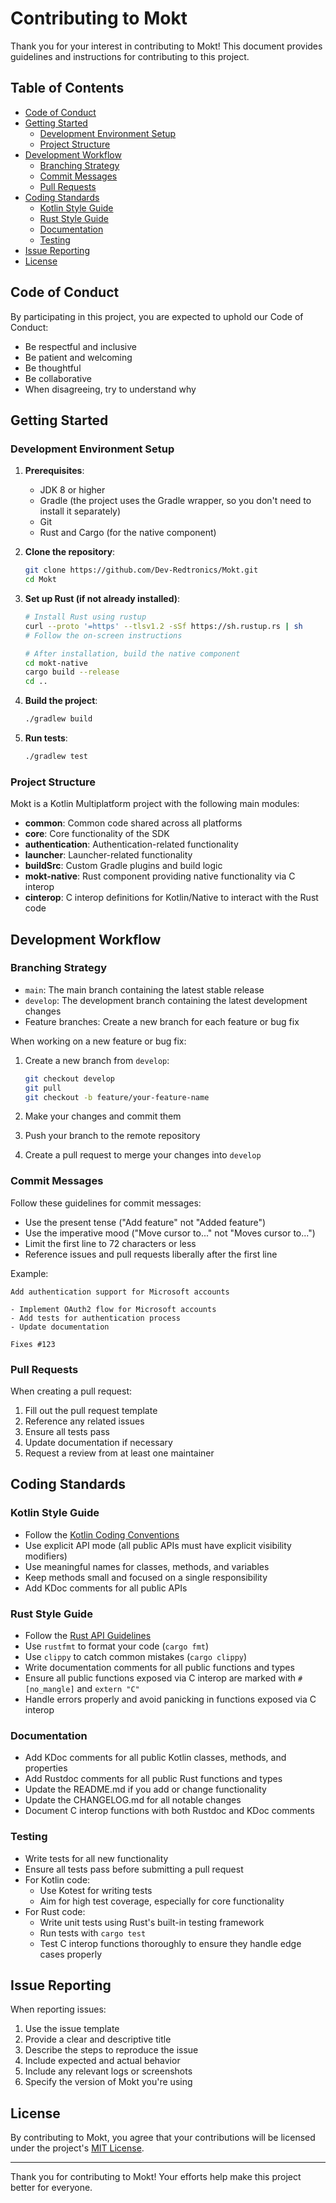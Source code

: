 # Contributing to Mokt

Thank you for your interest in contributing to Mokt! This document provides guidelines and instructions for contributing to this project.

## Table of Contents

- [Code of Conduct](#code-of-conduct)
- [Getting Started](#getting-started)
  - [Development Environment Setup](#development-environment-setup)
  - [Project Structure](#project-structure)
- [Development Workflow](#development-workflow)
  - [Branching Strategy](#branching-strategy)
  - [Commit Messages](#commit-messages)
  - [Pull Requests](#pull-requests)
- [Coding Standards](#coding-standards)
  - [Kotlin Style Guide](#kotlin-style-guide)
  - [Rust Style Guide](#rust-style-guide)
  - [Documentation](#documentation)
  - [Testing](#testing)
- [Issue Reporting](#issue-reporting)
- [License](#license)

## Code of Conduct

By participating in this project, you are expected to uphold our Code of Conduct:

- Be respectful and inclusive
- Be patient and welcoming
- Be thoughtful
- Be collaborative
- When disagreeing, try to understand why

## Getting Started

### Development Environment Setup

1. **Prerequisites**:
   - JDK 8 or higher
   - Gradle (the project uses the Gradle wrapper, so you don't need to install it separately)
   - Git
   - Rust and Cargo (for the native component)

2. **Clone the repository**:
   ```bash
   git clone https://github.com/Dev-Redtronics/Mokt.git
   cd Mokt
   ```

3. **Set up Rust (if not already installed)**:
   ```bash
   # Install Rust using rustup
   curl --proto '=https' --tlsv1.2 -sSf https://sh.rustup.rs | sh
   # Follow the on-screen instructions

   # After installation, build the native component
   cd mokt-native
   cargo build --release
   cd ..
   ```

4. **Build the project**:
   ```bash
   ./gradlew build
   ```

5. **Run tests**:
   ```bash
   ./gradlew test
   ```

### Project Structure

Mokt is a Kotlin Multiplatform project with the following main modules:

- **common**: Common code shared across all platforms
- **core**: Core functionality of the SDK
- **authentication**: Authentication-related functionality
- **launcher**: Launcher-related functionality
- **buildSrc**: Custom Gradle plugins and build logic
- **mokt-native**: Rust component providing native functionality via C interop
- **cinterop**: C interop definitions for Kotlin/Native to interact with the Rust code

## Development Workflow

### Branching Strategy

- `main`: The main branch containing the latest stable release
- `develop`: The development branch containing the latest development changes
- Feature branches: Create a new branch for each feature or bug fix

When working on a new feature or bug fix:

1. Create a new branch from `develop`:
   ```bash
   git checkout develop
   git pull
   git checkout -b feature/your-feature-name
   ```

2. Make your changes and commit them
3. Push your branch to the remote repository
4. Create a pull request to merge your changes into `develop`

### Commit Messages

Follow these guidelines for commit messages:

- Use the present tense ("Add feature" not "Added feature")
- Use the imperative mood ("Move cursor to..." not "Moves cursor to...")
- Limit the first line to 72 characters or less
- Reference issues and pull requests liberally after the first line

Example:
```
Add authentication support for Microsoft accounts

- Implement OAuth2 flow for Microsoft accounts
- Add tests for authentication process
- Update documentation

Fixes #123
```

### Pull Requests

When creating a pull request:

1. Fill out the pull request template
2. Reference any related issues
3. Ensure all tests pass
4. Update documentation if necessary
5. Request a review from at least one maintainer

## Coding Standards

### Kotlin Style Guide

- Follow the [Kotlin Coding Conventions](https://kotlinlang.org/docs/coding-conventions.html)
- Use explicit API mode (all public APIs must have explicit visibility modifiers)
- Use meaningful names for classes, methods, and variables
- Keep methods small and focused on a single responsibility
- Add KDoc comments for all public APIs

### Rust Style Guide

- Follow the [Rust API Guidelines](https://rust-lang.github.io/api-guidelines/)
- Use `rustfmt` to format your code (`cargo fmt`)
- Use `clippy` to catch common mistakes (`cargo clippy`)
- Write documentation comments for all public functions and types
- Ensure all public functions exposed via C interop are marked with `#[no_mangle]` and `extern "C"`
- Handle errors properly and avoid panicking in functions exposed via C interop

### Documentation

- Add KDoc comments for all public Kotlin classes, methods, and properties
- Add Rustdoc comments for all public Rust functions and types
- Update the README.md if you add or change functionality
- Update the CHANGELOG.md for all notable changes
- Document C interop functions with both Rustdoc and KDoc comments

### Testing

- Write tests for all new functionality
- Ensure all tests pass before submitting a pull request
- For Kotlin code:
  - Use Kotest for writing tests
  - Aim for high test coverage, especially for core functionality
- For Rust code:
  - Write unit tests using Rust's built-in testing framework
  - Run tests with `cargo test`
  - Test C interop functions thoroughly to ensure they handle edge cases properly

## Issue Reporting

When reporting issues:

1. Use the issue template
2. Provide a clear and descriptive title
3. Describe the steps to reproduce the issue
4. Include expected and actual behavior
5. Include any relevant logs or screenshots
6. Specify the version of Mokt you're using

## License

By contributing to Mokt, you agree that your contributions will be licensed under the project's [MIT License](LICENSE).

---

Thank you for contributing to Mokt! Your efforts help make this project better for everyone.
